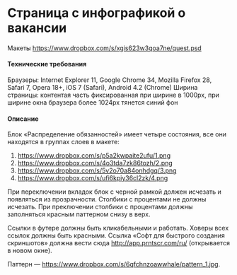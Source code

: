 Страница с инфографикой о вакансии
=======================

####
Макеты 
https://www.dropbox.com/s/xgis623w3qoa7ne/quest.psd

#### Технические требования
Браузеры: Internet Explorer 11, Google Chrome 34, Mozilla Firefox 28, Safari 7, Opera 18+, iOS 7 (Safari), Android 4.2 (Chrome)
Ширина страницы: контентая часть фиксированная при ширине в 1000px, при ширине окна браузера более 1024px тянется синий фон
 

#### Описание
Блок «Распределение обязанностей» имеет четыре состояния, все они находятся в группах слоев в макете:
1. https://www.dropbox.com/s/p5a2kwpaite2ufu/1.png
2. https://www.dropbox.com/s/4o3tda7zk86tozh/2.png 
3. https://www.dropbox.com/s/5v2o70a84onhdgq/3.png 
4. https://www.dropbox.com/s/ufi6kpiy36cl2zk/4.png

При переключении вкладок блок с черной рамкой должен исчезать и появляться из прозрачности. Столбики с процентами не должны исчезать. При преключении столбики с процентами должны заполняться красным паттерном снизу в верх.

Ссылки в футере должны быть кликабельными и работать. Ховеры всех ссылок должны быть красными. Ссылка «Софт для быстрого создания скриншотов» должна вести сюда http://app.prntscr.com/ru/ (открывается в новом окне).

Паттерн — https://www.dropbox.com/s/6qfchnzoawwhale/pattern_1.jpg.
